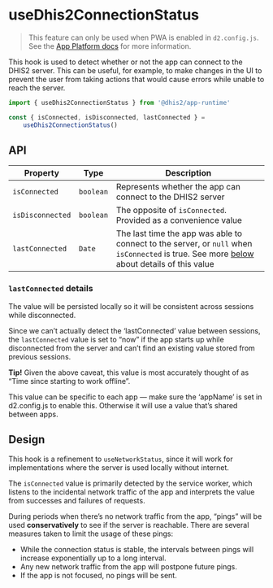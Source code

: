 # useDhis2ConnectionStatus

> This feature can only be used when PWA is enabled in `d2.config.js`. See the [App Platform docs](https://platform.dhis2.nu/#/pwa/pwa) for more information.

This hook is used to detect whether or not the app can connect to the DHIS2 server. This can be useful, for example, to make changes in the UI to prevent the user from taking actions that would cause errors while unable to reach the server.

```ts
import { useDhis2ConnectionStatus } from '@dhis2/app-runtime'

const { isConnected, isDisconnected, lastConnected } =
    useDhis2ConnectionStatus()
```

## API

| Property         | Type      | Description                                                                                                                                                         |
| ---------------- | --------- | ------------------------------------------------------------------------------------------------------------------------------------------------------------------- |
| `isConnected`    | `boolean` | Represents whether the app can connect to the DHIS2 server                                                                                                          |
| `isDisconnected` | `boolean` | The opposite of `isConnected`. Provided as a convenience value                                                                                                      |
| `lastConnected`  | `Date`    | The last time the app was able to connect to the server, or `null` when `isConnected` is true. See more [below](#lastconnected-details) about details of this value |

### `lastConnected` details

The value will be persisted locally so it will be consistent across sessions while disconnected.

Since we can’t actually detect the ‘lastConnected’ value between sessions, the `lastConnected` value is set to “now” if the app starts up while disconnected from the server and can’t find an existing value stored from previous sessions.

**Tip!** Given the above caveat, this value is most accurately thought of as “Time since starting to work offline”.

This value can be specific to each app — make sure the ‘appName’ is set in d2.config.js to enable this. Otherwise it will use a value that’s shared between apps.

## Design

This hook is a refinement to `useNetworkStatus`, since it will work for implementations where the server is used locally without internet.

The `isConnected` value is primarily detected by the service worker, which listens to the incidental network traffic of the app and interprets the value from successes and failures of requests.

During periods when there’s no network traffic from the app, “pings” will be used **conservatively** to see if the server is reachable. There are several measures taken to limit the usage of these pings:

-   While the connection status is stable, the intervals between pings will increase exponentially up to a long interval.
-   Any new network traffic from the app will postpone future pings.
-   If the app is not focused, no pings will be sent.
